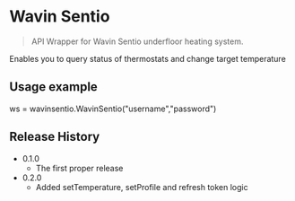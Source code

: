 # Wavin Sentio
> API Wrapper for Wavin Sentio underfloor heating system.

Enables you to query status of thermostats and change target temperature

## Usage example

ws = wavinsentio.WavinSentio("username","password")

## Release History

* 0.1.0
    * The first proper release
* 0.2.0
    * Added setTemperature, setProfile and refresh token logic
